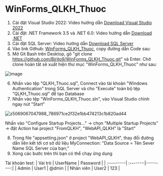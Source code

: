 # WinForms_QLKH_Thuoc
1. Cài đặt Visual Studio 2022: Video hướng dẫn [Download Visual Studio 2022](https://www.youtube.com/watch?v=hto2TVEhNkA)
2. Cài đặt .NET Framework 3.5 và .NET 6.0: Video hướng dẫn [Download .NET](https://www.youtube.com/watch?v=T_W9yDTyYCc)
3. Cài đặt SQL Server: Video hướng dẫn [Download SQL Server](https://www.youtube.com/watch?v=O2yhVbvfwWs)
4.	Vào link Github: [WinForms_QLKH_Thuoc](https://github.com/Birito9/WinForms_QLKH_Thuoc), copy đường dẫn Code sau: 
5.	Mở Git Bash trên Desktop, gõ 
"git clone https://github.com/Birito9/WinForms_QLKH_Thuoc.git" và Enter. Chờ clone hoàn tất sẽ xuất hiện thư mục "WinForms_QLKH_Thuoc" như sau:

   
![image](https://github.com/Birito9/WinForms_QLKH_Thuoc/assets/117338757/bf198d32-2ae5-4526-bc78-8e61bfb46cd0)

6. Nhấn vào tệp "QLKH_Thuoc.sql", Connect vào tài khoản "Windows Authentication" trong SQL Server và cho "Execute" toàn bộ tệp "QLKH_Thuoc.sql" để tạo Database
7. Nhấn vào tệp "WinForms_QLKH_Thuoc.sln", vào Visual Studio chỉnh ngay nút "Start"

![z5069067047988_786971ce2f32e1bb474213c1b820ad44](https://github.com/hongan1522/WinForms_QLKH_Thuoc/assets/95673805/573be5c6-7a4b-48e7-a5e9-43e909b7935e)

Nhấn vào "Configure Startup Projects..." -> chọn "Multiple Startup Projects" -> đặt Action hai project "FromQLKH", "WebAPI_QLKH" là "Start"

8. Trong file "appsetting.json" ở project "WebAPI_QLKH", thay đổi đường dẫn liên kết tới cơ sở dữ liệu MyConnection: "Data Source = Tên Sever Name SQL Server của bạn;"
9. Xong các bước trên thì bạn có thể chạy ứng dụng

Tài khoản test:
| Vai trò   | UserName | Password |
| :---------| :-------:|---------:|
| Admin     | User1    | @dmin    |
| Nhân viên | User2    | 123      |



 
